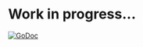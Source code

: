 # Work in progress...

[![GoDoc](https://img.shields.io/badge/godoc-reference-blue.svg)](https://godoc.org/github.com/dolmen-go/go-must)
